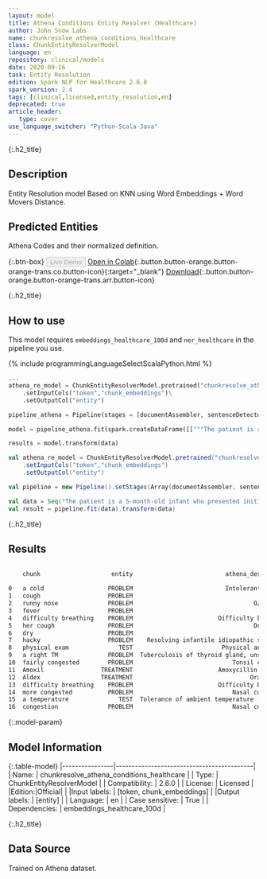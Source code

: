 ```yaml
---
layout: model
title: Athena Conditions Entity Resolver (Healthcare)
author: John Snow Labs
name: chunkresolve_athena_conditions_healthcare
class: ChunkEntityResolverModel
language: en
repository: clinical/models
date: 2020-09-16
task: Entity Resolution
edition: Spark NLP for Healthcare 2.6.0
spark_version: 2.4
tags: [clinical,licensed,entity_resolution,en]
deprecated: true
article_header:
   type: cover
use_language_switcher: "Python-Scala-Java"
---
```


{:.h2_title}
## Description
Entity Resolution model Based on KNN using Word Embeddings + Word Movers Distance.


## Predicted Entities
Athena Codes and their normalized definition.

{:.btn-box}
<button class="button button-orange" disabled>Live Demo</button>
[Open in Colab](https://colab.research.google.com/github/JohnSnowLabs/spark-nlp-workshop/blob/master/tutorials/Certification_Trainings/Healthcare/3.Clinical_Entity_Resolvers.ipynb){:.button.button-orange.button-orange-trans.co.button-icon}{:target="_blank"}
[Download](https://s3.amazonaws.com/auxdata.johnsnowlabs.com/clinical/models/chunkresolve_athena_conditions_healthcare_en_2.6.0_2.4_1600265258887.zip){:.button.button-orange.button-orange-trans.arr.button-icon}

{:.h2_title}
## How to use
This model requires `embeddings_healthcare_100d` and `ner_healthcare` in the pipeline you use.

<div class="tabs-box" markdown="1">

{% include programmingLanguageSelectScalaPython.html %}

```python
...
athena_re_model = ChunkEntityResolverModel.pretrained("chunkresolve_athena_conditions_healthcare","en","clinical/models")\
	.setInputCols("token","chunk_embeddings")\
	.setOutputCol("entity")

pipeline_athena = Pipeline(stages = [documentAssembler, sentenceDetector, tokenizer, word_embeddings, ner_model, ner_converter, chunk_embeddings, athena_re_model])

model = pipeline_athena.fit(spark.createDataFrame([["""The patient is a 5-month-old infant who presented initially on Monday with a cold, cough, and runny nose for 2 days. Mom states she had no fever. Her appetite was good but she was spitting up a lot. She had no difficulty breathing and her cough was described as dry and hacky. At that time, physical exam showed a right TM, which was red. Left TM was okay. She was fairly congested but looked happy and playful. She was started on Amoxil and Aldex and we told to recheck in 2 weeks to recheck her ear. Mom returned to clinic again today because she got much worse overnight. She was having difficulty breathing. She was much more congested and her appetite had decreased significantly today. She also spiked a temperature yesterday of 102.6 and always having trouble sleeping secondary to congestion."""]]).toDF("text"))

results = model.transform(data)
```

```scala
val athena_re_model = ChunkEntityResolverModel.pretrained("chunkresolve_athena_conditions_healthcare","en","clinical/models")
	.setInputCols("token","chunk_embeddings")
	.setOutputCol("entity")

val pipeline = new Pipeline().setStages(Array(documentAssembler, sentenceDetector, tokenizer, word_embeddings, ner_model, ner_converter, chunk_embeddings, athena_re_model))

val data = Seq("The patient is a 5-month-old infant who presented initially on Monday with a cold, cough, and runny nose for 2 days. Mom states she had no fever. Her appetite was good but she was spitting up a lot. She had no difficulty breathing and her cough was described as dry and hacky. At that time, physical exam showed a right TM, which was red. Left TM was okay. She was fairly congested but looked happy and playful. She was started on Amoxil and Aldex and we told to recheck in 2 weeks to recheck her ear. Mom returned to clinic again today because she got much worse overnight. She was having difficulty breathing. She was much more congested and her appetite had decreased significantly today. She also spiked a temperature yesterday of 102.6 and always having trouble sleeping secondary to congestion.").toDF("text")
val result = pipeline.fit(data).transform(data)
```
</div>

{:.h2_title}
## Results
```bash

    chunk                    entity                          athena_description  athena_code

0   a cold                  PROBLEM                          Intolerant of cold  4213725
1   cough                   PROBLEM                                       Cough  254761
2   runny nose              PROBLEM                                  O/E - nose  4156058
3   fever                   PROBLEM                                       Fever  437663
4   difficulty breathing    PROBLEM                        Difficulty breathing  4041664
5   her cough               PROBLEM                                  Does cough  4122567
6   dry                     PROBLEM                                    Dry eyes  4036620
7   hacky                   PROBLEM    Resolving infantile idiopathic scoliosis  44833868
8   physical exam              TEST                         Physical angioedema  37110554
9   a right TM              PROBLEM  Tuberculosis of thyroid gland, unspecified  44819346
10  fairly congested        PROBLEM                            Tonsil congested  4116401
11  Amoxil                TREATMENT                        Amoxycillin overdose  4173544
12  Aldex                 TREATMENT                                 Oral lesion  43530620
13  difficulty breathing    PROBLEM                        Difficulty breathing  4041664
14  more congested          PROBLEM                            Nasal congestion  4195085
15  a temperature              TEST  Tolerance of ambient temperature - finding  4271383
16  congestion              PROBLEM                            Nasal congestion  4195085
```

{:.model-param}
## Model Information

{:.table-model}
|----------------|-------------------------------------------|
| Name:           | chunkresolve_athena_conditions_healthcare |
| Type:    | ChunkEntityResolverModel                  |
| Compatibility:  | 2.6.0                                     |
| License:        | Licensed                                  |
|Edition:|Official|                                |
|Input labels:         | [token, chunk_embeddings]                   |
|Output labels:        | [entity]                                    |
| Language:       | en                                        |
| Case sensitive: | True                                      |
| Dependencies:  | embeddings_healthcare_100d                |

{:.h2_title}
## Data Source
Trained on Athena dataset.
